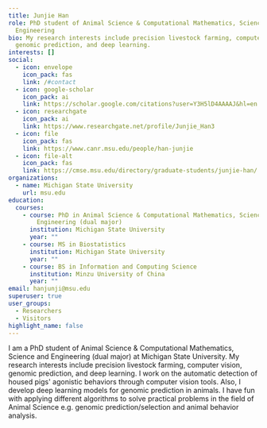 ```yaml
---
title: Junjie Han
role: PhD student of Animal Science & Computational Mathematics, Science and
  Engineering
bio: My research interests include precision livestock farming, computer vision,
  genomic prediction, and deep learning.
interests: []
social:
  - icon: envelope
    icon_pack: fas
    link: /#contact
  - icon: google-scholar
    icon_pack: ai
    link: https://scholar.google.com/citations?user=Y3H5lD4AAAAJ&hl=en
  - icon: researchgate
    icon_pack: ai
    link: https://www.researchgate.net/profile/Junjie_Han3
  - icon: file
    icon_pack: fas
    link: https://www.canr.msu.edu/people/han-junjie
  - icon: file-alt
    icon_pack: fas
    link: https://cmse.msu.edu/directory/graduate-students/junjie-han/
organizations:
  - name: Michigan State University
    url: msu.edu
education:
  courses:
    - course: PhD in Animal Science & Computational Mathematics, Science and
        Engineering (dual major)
      institution: Michigan State University
      year: ""
    - course: MS in Biostatistics
      institution: Michigan State University
      year: ""
    - course: BS in Information and Computing Science
      institution: Minzu University of China
      year: ""
email: hanjunji@msu.edu
superuser: true
user_groups:
  - Researchers
  - Visitors
highlight_name: false
---
```

I am a PhD student of Animal Science & Computational Mathematics, Science and Engineering (dual major) at Michigan State University. My research interests include precision livestock farming, computer vision, genomic prediction, and deep learning. I work on the automatic detection of housed pigs' agonistic behaviors through computer vision tools. Also, I develop deep learning models for genomic prediction in animals. I have fun with applying different algorithms to solve practical problems in the field of Animal Science e.g. genomic prediction/selection and animal behavior analysis.